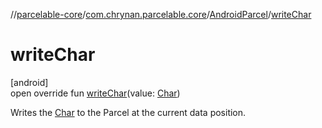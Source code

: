 //[parcelable-core](../../../index.md)/[com.chrynan.parcelable.core](../index.md)/[AndroidParcel](index.md)/[writeChar](write-char.md)

# writeChar

[android]\
open override fun [writeChar](write-char.md)(value: [Char](https://kotlinlang.org/api/latest/jvm/stdlib/kotlin/-char/index.html))

Writes the [Char](write-char.md) to the Parcel at the current data position.
